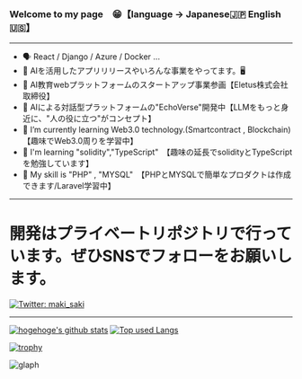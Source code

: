 ### Welcome to my page　😁【language -> Japanese🇯🇵  English🇺🇸】
***
- 🗣️ React / Django / Azure / Docker ...
- 📣 AIを活用したアプリリリースやいろんな事業をやってます。🖥
- 📣 AI教育webプラットフォームのスタートアップ事業参画【Eletus株式会社取締役】
- 📣 AIによる対話型プラットフォームの"EchoVerse"開発中【LLMをもっと身近に、"人の役に立つ"がコンセプト】
- 🌱 I’m currently learning Web3.0 technology.(Smartcontract , Blockchain)　【趣味でWeb3.0周りを学習中】
- 🌵 I'm learning "solidity","TypeScript"　【趣味の延長でsolidityとTypeScriptを勉強しています】
- 🥦 My skill is "PHP" , "MYSQL"　【PHPとMYSQLで簡単なプロダクトは作成できます/Laravel学習中】
***

# 開発はプライベートリポジトリで行っています。ぜひSNSでフォローをお願いします。
[![Twitter: maki_saki](https://img.shields.io/twitter/follow/dai_fukuoka?style=social)](https://twitter.com/dai_fukuoka)
 
***

<!-- リポジトリステータス -->
[![hogehoge's github stats](https://github-readme-stats.vercel.app/api?username=daideguchi&hide=contribs&count_private=true&show_icons=true&theme=tokyonight)](https://github.com/daideguchi/)
[![Top used Langs](https://github-readme-stats.vercel.app/api/top-langs/?username=daideguchi&layout=compact&theme=tokyonight)](https://github.com/daideguchi/)

[![trophy](https://github-profile-trophy.vercel.app/?username=daideguchi)](https://github.com/ryo-ma/github-profile-trophy)

![glaph](https://github-profile-summary-cards.vercel.app/api/cards/profile-details?username=daideguchi&theme=dracula)

